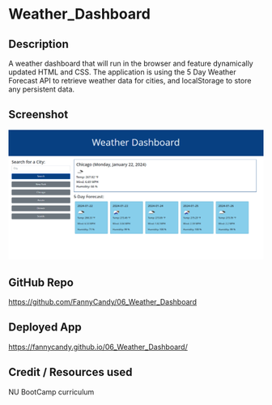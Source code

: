 # Weather_Dashboard

## Description
A weather dashboard that will run in the browser and feature dynamically updated HTML and CSS. The application is using the 5 Day Weather Forecast API to retrieve weather data for cities, and localStorage to store any persistent data.

## Screenshot
![](./Screenshot.png)

## GitHub Repo
https://github.com/FannyCandy/06_Weather_Dashboard

## Deployed App
https://fannycandy.github.io/06_Weather_Dashboard/

## Credit / Resources used
NU BootCamp curriculum